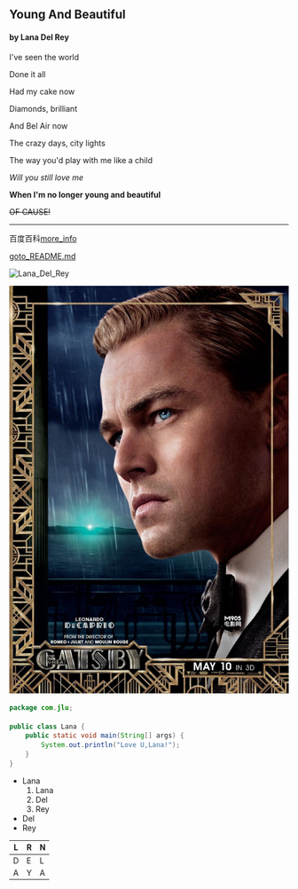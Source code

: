 ## Young And Beautiful

#### by Lana Del Rey

I've seen the world

Done it all

Had my cake now

Diamonds, brilliant

And Bel Air now

The crazy days, city lights

The way you'd play with me like a child

*Will you still love me*

**When I'm no longer young and beautiful**

~~OF CAUSE!~~

***************************************

百度百科[more_info](https://baike.baidu.com/item/young%20and%20beautiful)

[goto_README.md](/README.md)

![Lana_Del_Rey](https://bkimg.cdn.bcebos.com/pic/faf2b2119313b07ea27b905005d7912396dd8ca0?x-bce-process=image/watermark,image_d2F0ZXIvYmFpa2UxNTA=,g_7,xp_5,yp_5/format,f_auto)

![the_Great_Gatsby](/gatsby.jpg)

```java
package com.jlu;

public class Lana {
    public static void main(String[] args) {
        System.out.println("Love U,Lana!");
    }
}

```



* Lana
  1. Lana
  2. Del
  3. Rey
* Del
* Rey

| L    | R    | N    |
| ---- | ---- | ---- |
| D    | E    | L    |
| A    | Y    | A    |

